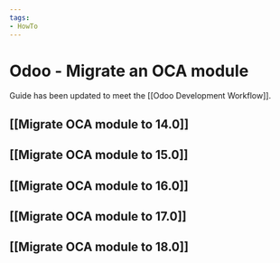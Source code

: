 ```yaml
---
tags:
- HowTo
---
```


# Odoo - Migrate an OCA module

Guide has been updated to meet the [[Odoo Development Workflow]].

## [[Migrate OCA module to 14.0]]

## [[Migrate OCA module to 15.0]]

## [[Migrate OCA module to 16.0]]

## [[Migrate OCA module to 17.0]]

## [[Migrate OCA module to 18.0]]